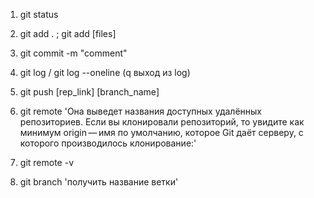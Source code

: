 1. git status
2. git add .  ; git add [files]
3. git commit -m "comment"
4. git log / git log --oneline (q выход из log)
5. git push [rep_link] [branch_name]
6. git remote  'Она выведет названия доступных удалённых репозиториев. 
                Если вы клонировали репозиторий, то увидите как минимум origin — имя по умолчанию, 
                которое Git даёт серверу, с которого производилось клонирование:'

6. git remote -v
7. git branch 'получить название ветки'

